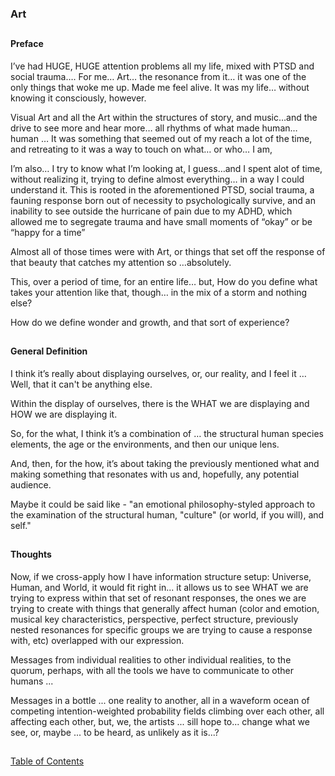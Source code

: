 ### Art



##

#### Preface

I’ve had HUGE, HUGE attention problems all my life, mixed with PTSD and social trauma…. For me… Art… the resonance from it… it was one of the only things that woke me up. Made me feel alive. It was my life… without knowing it consciously, however. 


Visual Art and all the Art within the structures of story, and music…and the drive to see more and hear more… all rhythms of what made human… human … It was something that seemed out of my reach a lot of the time, and retreating to it was a way to touch on what… or who… I am, 


I’m also… I try to know what I’m looking at, I guess…and I spent alot of time, without realizing it, trying to define almost everything…  in a way I could understand it. This is rooted in the aforementioned PTSD, social trauma, a fauning response born out of necessity to psychologically survive, and an inability to see outside the hurricane of pain due to my ADHD, which allowed me to segregate trauma and have small moments of “okay” or be “happy for a time” 

Almost all of those times were with Art, or things that set off the response of that beauty that catches my attention so …absolutely.  

This, over a period of time, for an entire life… but, How do you define what takes your attention like that, though… in the mix of a storm and nothing else? 

How do we define wonder and growth, and that sort of experience?

##

#### General Definition

I think it’s really about displaying ourselves, or, our reality, and I feel it … Well, that it can't be anything else.
  
Within the display of ourselves, there is the WHAT we are displaying and HOW we are displaying it. 

So, for the what, I think it’s a combination of … the structural human species elements, the age or the environments, and then our unique lens. 

And, then, for the how, it’s about taking the previously mentioned what and making something that resonates with us and, hopefully, any potential audience.

Maybe it could be said like - "an emotional philosophy-styled approach to the examination of the structural human, "culture" (or world, if you will), and self."

##

#### Thoughts

Now, if we cross-apply how I have information structure setup: Universe, Human, and World, it would fit right in... it allows us to see WHAT we are trying to express within that set of resonant responses, the ones we are trying to create with things that generally affect human (color and emotion, musical key characteristics, perspective, perfect structure, previously nested resonances for specific groups we are trying to cause a response with, etc) overlapped with our expression.   

Messages from individual realities to other individual realities, to the quorum, perhaps, with all the tools we have to communicate to other humans ...  

Messages in a bottle ... one reality to another, all in a waveform ocean of competing intention-weighted probability fields climbing over each other, all affecting each other, but, we, the artists ... sill hope to... change what we see, or, maybe ... to be heard, as unlikely as it is...? 

##
[Table of Contents](https://github.com/mycroftwilde/devil-steps-in-a-myth-system/tree/main/ref_guide)
